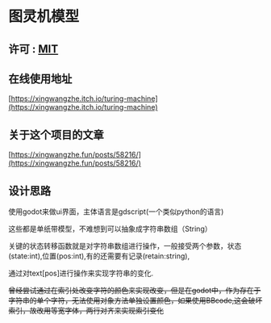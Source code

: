 # 图灵机模型
## 许可 : [MIT](LICENSE)

## 在线使用地址
[https://xingwangzhe.itch.io/turing-machine](https://xingwangzhe.itch.io/turing-machine)

## 关于这个项目的文章
[https://xingwangzhe.fun/posts/58216/](https://xingwangzhe.fun/posts/58216/)

## 设计思路

使用godot来做ui界面，主体语言是gdscript(一个类似python的语言)

这些都是单纸带模型，不难想到可以抽象成字符串数组（String）

关键的状态转移函数就是对字符串数组进行操作，一般接受两个参数，状态(state:int),位置(pos:int),有的还需要有记录(retain:string),

通过对text[pos]进行操作来实现字符串的变化.

~~曾经尝试通过在索引处改变字符的颜色来实现改变，但是在godot中，作为存在于字符串的单个字符，无法使用对象方法单独设置颜色，如果使用BBcode,这会破坏索引，故改用等宽字体，两行对齐来实现索引变化~~

